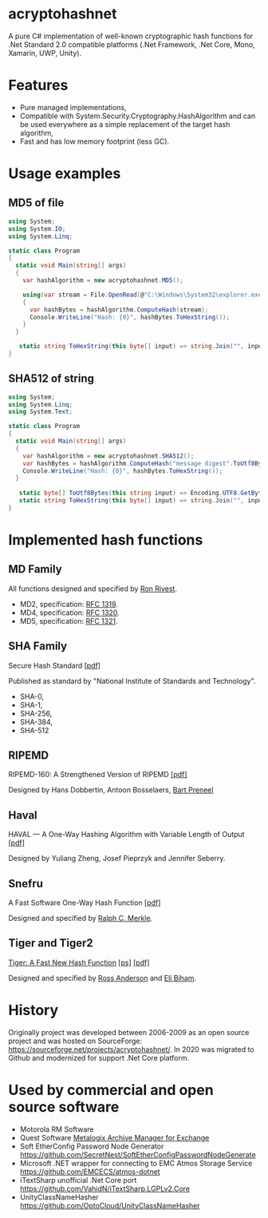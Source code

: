 # acryptohashnet
A pure C# implementation of well-known cryptographic hash functions for .Net Standard 2.0 compatible platforms (.Net Framework, .Net Core, Mono, Xamarin, UWP, Unity).

# Features  
  * Pure managed implementations,
  * Compatible with System.Security.Cryptography.HashAlgorithm and can be used everywhere as a simple replacement of the target hash algorithm,
  * Fast and has low memory footprint (less GC).

# Usage examples

## MD5 of file
``` csharp
using System;
using System.IO;
using System.Linq;

static class Program
{
  static void Main(string[] args)
  {
    var hashAlgorithm = new acryptohashnet.MD5();

    using(var stream = File.OpenRead(@"C:\Windows\System32\explorer.exe"))
    {
      var hashBytes = hashAlgorithm.ComputeHash(stream);
      Console.WriteLine("Hash: {0}", hashBytes.ToHexString());
    }
  }

   static string ToHexString(this byte[] input) => string.Join("", input.Select(x => x.ToString("x2")));
}
```

## SHA512 of string

``` csharp
using System;
using System.Linq;
using System.Text;

static class Program
{
  static void Main(string[] args)
  {
    var hashAlgorithm = new acryptohashnet.SHA512();
    var hashBytes = hashAlgorithm.ComputeHash("message digest".ToUtf8Bytes());
    Console.WriteLine("Hash: {0}", hashBytes.ToHexString());
  }
  
   static byte[] ToUtf8Bytes(this string input) => Encoding.UTF8.GetBytes(input);
   static string ToHexString(this byte[] input) => string.Join("", input.Select(x => x.ToString("x2")));
}
```

# Implemented hash functions

## MD Family
All functions designed and specified by [Ron Rivest](https://en.wikipedia.org/wiki/Ron_Rivest).
  * MD2, specification: [RFC 1319](docs/rfc1319.txt).
  * MD4, specification: [RFC 1320](docs/rfc1320.txt).
  * MD5, specification: [RFC 1321](docs/rfc1320.txt).

## SHA Family
Secure Hash Standard [[pdf]](docs/fips180-3_final.pdf)

Published as standard by "National Institute of Standards and Technology".

* SHA-0, 
* SHA-1,
* SHA-256,
* SHA-384,
* SHA-512

## RIPEMD
RIPEMD-160: A Strengthened Version of RIPEMD [[pdf]](docs/AB-9601.pdf)

Designed by Hans Dobbertin, Antoon Bosselaers, [Bart Preneel](https://en.wikipedia.org/wiki/Bart_Preneel)

## Haval
HAVAL — A One-Way Hashing Algorithm with Variable Length of Output [[pdf]](docs/haval-paper.pdf)

Designed by Yuliang Zheng, Josef Pieprzyk and Jennifer Seberry.

## Snefru
A Fast Software One-Way Hash Function [[pdf]](docs/Merkle1990_Article_AFastSoftwareOne-wayHashFuncti.pdf)

Designed and specified by [Ralph C. Merkle](https://en.wikipedia.org/wiki/Ralph_Merkle).

## Tiger and Tiger2
[Tiger: A Fast New Hash Function](https://www.cs.technion.ac.il/~biham/Reports/Tiger/) [[ps]](docs/tiger.ps) [[pdf]](docs/tiger.pdf)

Designed and specified by [Ross Anderson](https://en.wikipedia.org/wiki/Ross_J._Anderson) and [Eli Biham](https://en.wikipedia.org/wiki/Eli_Biham).

# History
Originally project was developed between 2006-2009 as an open source project and was hosted on SourceForge: https://sourceforge.net/projects/acryptohashnet/.
In 2020 was migrated to Github and modernized for support .Net Core platform.

# Used by commercial and open source software

* Motorola RM Software
* Quest Software [Metalogix Archive Manager for Exchange](https://support.quest.com/technical-documents/metalogix-archive-manager-for-exchange/8.5/release-notes/5)
* Soft EtherConfig Password Node Generator https://github.com/SecretNest/SoftEtherConfigPasswordNodeGenerate
* Microsoft .NET wrapper for connecting to EMC Atmos Storage Service https://github.com/EMCECS/atmos-dotnet
* iTextSharp unofficial .Net Core port https://github.com/VahidN/iTextSharp.LGPLv2.Core
* UnityClassNameHasher https://github.com/OptoCloud/UnityClassNameHasher
